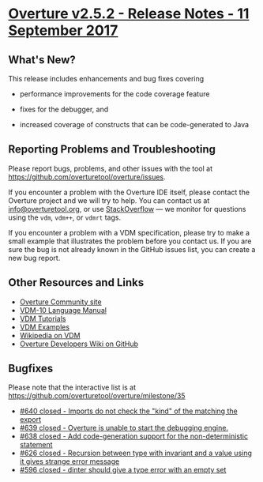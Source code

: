 
# [Overture  v2.5.2 - Release Notes - 11 September 2017](https://github.com/overturetool/overture/milestone/35)


## What's New?

This release includes enhancements and bug fixes covering

- performance improvements for the code coverage feature

- fixes for the debugger, and

- increased coverage of constructs that can be code-generated to Java

## Reporting Problems and Troubleshooting

Please report bugs, problems, and other issues with the tool at <https://github.com/overturetool/overture/issues>.

If you encounter a problem with the Overture IDE itself, please contact the Overture project and we will try to help.  You can contact us at info@overturetool.org, or use [StackOverflow](http://stackoverflow.com/questions/tagged/vdm%2b%2b) — we monitor for questions using the `vdm`, `vdm++`, or `vdmrt` tags.

If you encounter a problem with a VDM specification, please try to make a small example that illustrates the problem before you contact us.  If you are sure the bug is not already known in the GitHub issues list, you can create a new bug report.


## Other Resources and Links

* [Overture Community site](http://www.overturetool.org)
* [VDM-10 Language Manual](http://raw.github.com/overturetool/documentation/master/documentation/VDM10LangMan/VDM10_lang_man.pdf)
* [VDM Tutorials](http://overturetool.org/documentation/tutorials.html)
* [VDM Examples](http://overturetool.org/download/examples/)
* [Wikipedia on VDM](http://en.wikipedia.org/wiki/Vienna_Development_Method)
* [Overture Developers Wiki on GitHub](https://github.com/overturetool/overture/wiki/)


## Bugfixes

Please note that the interactive list is at <https://github.com/overturetool/overture/milestone/35>
* [#640 closed - Imports do not check the "kind" of the matching the export](https://github.com/overturetool/overture/issues/640)
* [#639 closed - Overture is unable to start the debugging engine.](https://github.com/overturetool/overture/issues/639)
* [#638 closed - Add code-generation support for the non-deterministic statement](https://github.com/overturetool/overture/issues/638)
* [#626 closed - Recursion between type with invariant and a value using it gives strange error message](https://github.com/overturetool/overture/issues/626)
* [#596 closed - dinter should give a type error with an empty set](https://github.com/overturetool/overture/issues/596)
